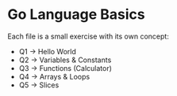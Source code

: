 # Go Language Basics

Each file is a small exercise with its own concept:

- Q1 → Hello World  
- Q2 → Variables & Constants  
- Q3 → Functions (Calculator)  
- Q4 → Arrays & Loops  
- Q5 → Slices  
